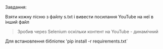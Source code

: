 Завдання:

Взяти кожну пісню з файлу s.txt і вивести посилання YouTube на неї в інший файл
> Зробив через Selenium оскільки контент на YouTube - динамічний

Для встановлення бібліотек 'pip install -r requirements.txt`